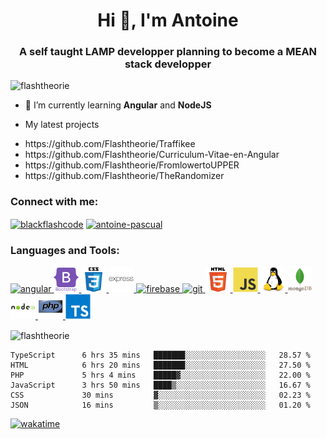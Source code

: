 <h1 align="center">Hi 👋, I'm Antoine</h1>
<h3 align="center">A self taught LAMP developper planning to become a MEAN stack developper</h3>

<p align="left"> <img src="https://komarev.com/ghpvc/?username=flashtheorie&label=Profile%20views&color=0e75b6&style=flat" alt="flashtheorie" /> </p>

- 🌱 I’m currently learning **Angular**  and **NodeJS**

- My latest projects
<ul>
  <li>https://github.com/Flashtheorie/Traffikee</li>
  <li>https://github.com/Flashtheorie/Curriculum-Vitae-en-Angular</li> 
  <li>https://github.com/Flashtheorie/FromlowertoUPPER</li>
  <li>https://github.com/Flashtheorie/TheRandomizer</li>
</ul>

<h3 align="left">Connect with me:</h3>
<p align="left">
<a href="https://twitter.com/blackflashcode" target="blank"><img align="center" src="https://raw.githubusercontent.com/rahuldkjain/github-profile-readme-generator/master/src/images/icons/Social/twitter.svg" alt="blackflashcode" height="30" width="40" /></a>
<a href="https://linkedin.com/in/antoine-pascual" target="blank"><img align="center" src="https://raw.githubusercontent.com/rahuldkjain/github-profile-readme-generator/master/src/images/icons/Social/linked-in-alt.svg" alt="antoine-pascual" height="30" width="40" /></a>
</p>

<h3 align="left">Languages and Tools:</h3>
<p align="left"> <a href="https://angular.io" target="_blank" rel="noreferrer"> <img src="https://angular.io/assets/images/logos/angular/angular.svg" alt="angular" width="40" height="40"/> </a> <a href="https://getbootstrap.com" target="_blank" rel="noreferrer"> <img src="https://raw.githubusercontent.com/devicons/devicon/master/icons/bootstrap/bootstrap-plain-wordmark.svg" alt="bootstrap" width="40" height="40"/> </a> <a href="https://www.w3schools.com/css/" target="_blank" rel="noreferrer"> <img src="https://raw.githubusercontent.com/devicons/devicon/master/icons/css3/css3-original-wordmark.svg" alt="css3" width="40" height="40"/> </a> <a href="https://expressjs.com" target="_blank" rel="noreferrer"> <img src="https://raw.githubusercontent.com/devicons/devicon/master/icons/express/express-original-wordmark.svg" alt="express" width="40" height="40"/> </a> <a href="https://firebase.google.com/" target="_blank" rel="noreferrer"> <img src="https://www.vectorlogo.zone/logos/firebase/firebase-icon.svg" alt="firebase" width="40" height="40"/> </a> <a href="https://git-scm.com/" target="_blank" rel="noreferrer"> <img src="https://www.vectorlogo.zone/logos/git-scm/git-scm-icon.svg" alt="git" width="40" height="40"/> </a> <a href="https://www.w3.org/html/" target="_blank" rel="noreferrer"> <img src="https://raw.githubusercontent.com/devicons/devicon/master/icons/html5/html5-original-wordmark.svg" alt="html5" width="40" height="40"/> </a> <a href="https://developer.mozilla.org/en-US/docs/Web/JavaScript" target="_blank" rel="noreferrer"> <img src="https://raw.githubusercontent.com/devicons/devicon/master/icons/javascript/javascript-original.svg" alt="javascript" width="40" height="40"/> </a> <a href="https://www.linux.org/" target="_blank" rel="noreferrer"> <img src="https://raw.githubusercontent.com/devicons/devicon/master/icons/linux/linux-original.svg" alt="linux" width="40" height="40"/> </a> <a href="https://www.mongodb.com/" target="_blank" rel="noreferrer"> <img src="https://raw.githubusercontent.com/devicons/devicon/master/icons/mongodb/mongodb-original-wordmark.svg" alt="mongodb" width="40" height="40"/> </a> <a href="https://nodejs.org" target="_blank" rel="noreferrer"> <img src="https://raw.githubusercontent.com/devicons/devicon/master/icons/nodejs/nodejs-original-wordmark.svg" alt="nodejs" width="40" height="40"/> </a> <a href="https://www.php.net" target="_blank" rel="noreferrer"> <img src="https://raw.githubusercontent.com/devicons/devicon/master/icons/php/php-original.svg" alt="php" width="40" height="40"/> </a> <a href="https://www.typescriptlang.org/" target="_blank" rel="noreferrer"> <img src="https://raw.githubusercontent.com/devicons/devicon/master/icons/typescript/typescript-original.svg" alt="typescript" width="40" height="40"/> </a> </p>

<p><img align="center" src="https://github-readme-streak-stats.herokuapp.com/?user=flashtheorie&" alt="flashtheorie" /></p>
<!--START_SECTION:waka-->

```text
TypeScript      6 hrs 35 mins   ███████░░░░░░░░░░░░░░░░░░   28.57 %
HTML            6 hrs 20 mins   ███████░░░░░░░░░░░░░░░░░░   27.50 %
PHP             5 hrs 4 mins    █████▓░░░░░░░░░░░░░░░░░░░   22.00 %
JavaScript      3 hrs 50 mins   ████▒░░░░░░░░░░░░░░░░░░░░   16.67 %
CSS             30 mins         ▓░░░░░░░░░░░░░░░░░░░░░░░░   02.23 %
JSON            16 mins         ▒░░░░░░░░░░░░░░░░░░░░░░░░   01.20 %
```

<!--END_SECTION:waka-->
[![wakatime](https://wakatime.com/badge/user/5a562de7-4873-43df-b63c-542c66199ee8.svg)](https://wakatime.com/@5a562de7-4873-43df-b63c-542c66199ee8)
